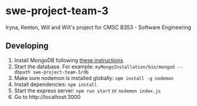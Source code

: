 # swe-project-team-3

Iryna, Keeton, Will and Will's project for CMSC B353 - Software Engineering

## Developing

1. Install MongoDB following [these instructions](https://docs.google.com/document/d/1Zno0zaUld6j1pwMh8A7qgR08L2TUEyfpyA8ntWu4cBY/edit#).
2. Start the database. For example: `myMongoInstallation/bin/mongod --dbpath swe-project-team-3/db`
3. Make sure nodemon is installed globally: `npm install -g nodemon`
4. Install dependencies: `npm install`
5. Start the express server: `npm run start` or `nodemon index.js`
6. Go to http://localhost:3000

